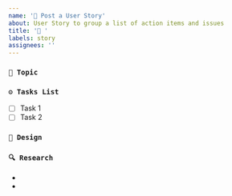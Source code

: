```yaml
---
name: '🔹 Post a User Story'
about: User Story to group a list of action items and issues
title: '🔹 '
labels: story
assignees: ''
---
```


### `📘 Topic`

<!-- Explain what this story is covering -->

### `⚙️ Tasks List`

<!-- 1 checkbox per sub-task of this issue -->

- [ ] Task 1
- [ ] Task 2

### `🎨 Design`

<!-- Insert Figma Link if applicable -->

### `🔍 Research`

<!-- Post your own research, links to Notion or other documentation -->

-
-
